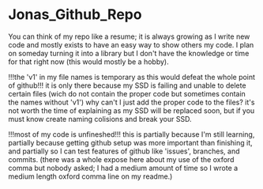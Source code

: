 # Jonas_Github_Repo
You can think of my repo like a resume; it is always growing as I write new code and mostly exists to have an easy way to show others my code.
I plan on someday turning it into a library but I don't have the knowledge or time for that right now (this would mostly be a hobby).


!!!the 'v1' in my file names is temporary as this would defeat the whole point of github!!!
it is only there because my SSD is failing and unable to delete certain files (wich do not contain the proper code but sometimes contain the names without 'v1')
why can't I just add the proper code to the files?
it's not worth the time of explaining as my SSD will be replaced soon, but if you must know create naming colisions and break your SSD.


!!!most of my code is unfineshed!!!
this is partially because I'm still learning, partially because getting github setup was more important than finishing it, and partially so I can test features of github like 'issues', branches, and commits.
(there was a whole expose here about my use of the oxford comma but nobody asked; I had a medium amount of time so I wrote a medium length oxford comma line on my readme.)
